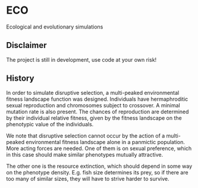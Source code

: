 # ECO
Ecological and evolutionary simulations

## Disclaimer
The project is still in development, use code at your own risk!

## History
In order to simulate disruptive selection, a multi-peaked environmental fitness landscape function was designed. Individuals have hermaphroditic sexual reproduction and chromosomes subject to crossover. A minimal mutation rate is also present. The chances of reproduction are determined by their individual relative fitness, given by the fitness landscape on the phenotypic value of the individuals.


We note that disruptive selection cannot occur by the action of a multi-peaked environmental fitness landscape alone in a panmictic population. More acting forces are needed.
One of them is on sexual preference, which in this case should make similar phenotypes mutually attractive. 

The other one is the resource extinction, which should depend in some way on the phenotype density. E.g. fish size determines its prey, so if there are too many of similar sizes, they will have to strive harder to survive.
